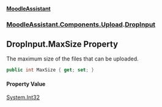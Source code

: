 #### [MoodleAssistant](index.md 'index')
### [MoodleAssistant.Components.Upload](MoodleAssistant.Components.Upload.md 'MoodleAssistant.Components.Upload').[DropInput](MoodleAssistant.Components.Upload.DropInput.md 'MoodleAssistant.Components.Upload.DropInput')

## DropInput.MaxSize Property

The maximum size of the files that can be uploaded.

```csharp
public int MaxSize { get; set; }
```

#### Property Value
[System.Int32](https://docs.microsoft.com/en-us/dotnet/api/System.Int32 'System.Int32')